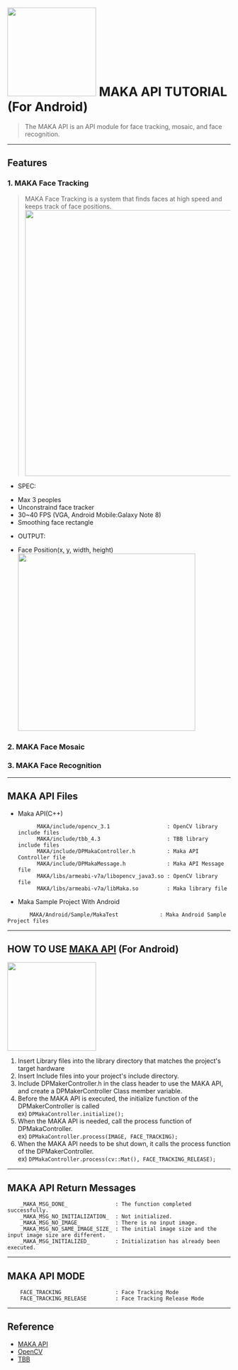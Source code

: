 <img src="Deepixel_logo.png" width=200></img> 
MAKA API TUTORIAL (For Android)
=========================

>The MAKA API is an API module for face tracking, mosaic, and face recognition.  



***
## Features

### 1. MAKA Face Tracking

>MAKA Face Tracking is a system that finds faces at high speed and keeps track of face positions. 
<img src="FT_SS.png" width=600></img>

* SPEC:
 - Max 3 peoples
 - Unconstraind face tracker  
 - 30~40 FPS (VGA, Android Mobile:Galaxy Note 8)
 - Smoothing face rectangle
 
* OUTPUT:
 - Face Position(x, y, width, height)   
<img src="FacePosition.png" width=400></img>

### 2. MAKA Face Mosaic

### 3. MAKA Face Recognition

*****

## MAKA API Files
 * Maka API(C++)  
   
   ```
         MAKA/include/opencv_3.1                  : OpenCV library include files
         MAKA/include/tbb_4.3                     : TBB library include files
         MAKA/include/DPMakaController.h          : Maka API Controller file
         MAKA/include/DPMakaMessage.h			  : Maka API Message file
         MAKA/libs/armeabi-v7a/libopencv_java3.so : OpenCV library file
         MAKA/libs/armeabi-v7a/libMaka.so         : Maka library file 
   ```
   
 * Maka Sample Project With Android
  
  ```
         MAKA/Android/Sample/MakaTest             : Maka Android Sample Project files
  ```

*****

## HOW TO USE [MAKA API][api] (For Android)
<img src="Logic.png" width=200></img>  

1. Insert Library files into the library directory that matches the project's target hardware
2. Insert Include files into your project's include directory.
3. Include DPMakerController.h in the class header to use the MAKA API, and create a DPMakerController Class member variable.
4. Before the MAKA API is executed, the initialize function of the DPMakerController is called  
	ex) ```DPMakaController.initialize();```
5. When the MAKA API is needed, call the process function of DPMakaController.  
	ex) ```DPMakaController.process(IMAGE, FACE_TRACKING);```
6. When the MAKA API needs to be shut down, it calls the process function of the DPMakerController.   
	ex) ```DPMakaController.process(cv::Mat(), FACE_TRACKING_RELEASE);```

*****

## MAKA API Return Messages

```
    _MAKA_MSG_DONE_               : The function completed successfully.
    _MAKA_MSG_NO_INITIALIZATION_  : Not initialized.
    _MAKA_MSG_NO_IMAGE_           : There is no input image.
    _MAKA_MSG_NO_SAME_IMAGE_SIZE_ : The initial image size and the input image size are different.
    _MAKA_MSG_INITIALIZED_        : Initialization has already been executed.
```

*****

## MAKA API MODE

```
    FACE_TRACKING                 : Face Tracking Mode
    FACE_TRACKING_RELEASE         : Face Tracking Release Mode
```

***

## Reference

- [MAKA API][api]
- [OpenCV][opencv]
- [TBB][tbb]

[opencv]: http://opencv.org/
[api]: http://opencv.org/
[tbb]: https://www.threadingbuildingblocks.org/


